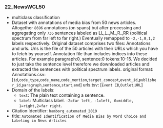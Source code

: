 ### 22_NewsWCL50
- multiclass classification
- Dataset with annotations of media bias from 50 news articles.
Altogether `8696` annotations (on spans) but after processing and aggregating only `736` sentences labeled as LL,L_,M_,R_,RR (political spectrum from far left to far right.)
Eventually remapped to `-2,-1,0,1,2` labels respectively.
Original dataset comprises two files:
Annotations and urls. Urls is the file of the 50 articles with their URLs which you have to fetch by yourself.
Annotation file than includes indices into these articles.
For example paragraph:0, sentence:0 tokens:10-15.
We decided to just take the sentence level therefore we downloaded articles and extracted the sentences with political spectrum labels.
original format:
Annotations.csv: [`id`,`code_type`,`code_name`,`code_mention`,`target_concept`,`event_id`,`publisher_id`,`paragraph`,`sentence`,`start`,`end`]
urls.tsv: [`Event ID`,`Outlet`,`URL`]
- Domain of the labels:
  - `text`: The plain text containing a sentence.
  - `label`: Multiclass label. `-2=far left, -1=left, 0=middle, 1=right,2=far right`.
- Citation Identifier: `hamborg_automated_2019`
- title: `Automated Identification of Media Bias by Word Choice and Labeling in News Articles`